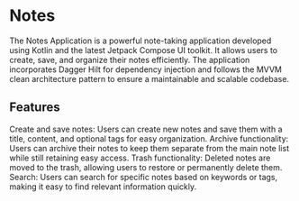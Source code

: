 # Notes

The Notes Application is a powerful note-taking application developed using Kotlin and the latest Jetpack Compose UI toolkit. It allows users to create, save, and organize their notes efficiently. The application incorporates Dagger Hilt for dependency injection and follows the MVVM clean architecture pattern to ensure a maintainable and scalable codebase.

## Features

Create and save notes: Users can create new notes and save them with a title, content, and optional tags for easy organization.
Archive functionality: Users can archive their notes to keep them separate from the main note list while still retaining easy access.
Trash functionality: Deleted notes are moved to the trash, allowing users to restore or permanently delete them.
Search: Users can search for specific notes based on keywords or tags, making it easy to find relevant information quickly.
